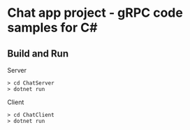 # Chat app project - gRPC code samples for C#

## Build and Run
Server
```
> cd ChatServer
> dotnet run
```

Client
```
> cd ChatClient
> dotnet run
```
